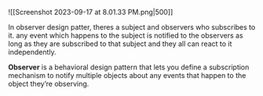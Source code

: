  
 
 ![[Screenshot 2023-09-17 at 8.01.33 PM.png|500]]

In observer design patter, theres a subject and observers who subscribes to it. any event which happens to the subject is notified to the observers as long as they are subscribed to that subject and they all can react to it independently. 

**Observer** is a behavioral design pattern that lets you define a subscription mechanism to notify multiple objects about any events that happen to the object they’re observing.

